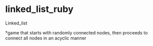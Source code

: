 linked_list_ruby
================

Linked_list 

*game that starts with randomly connected nodes, then proceeds to connect all nodes in an acyclic manner

